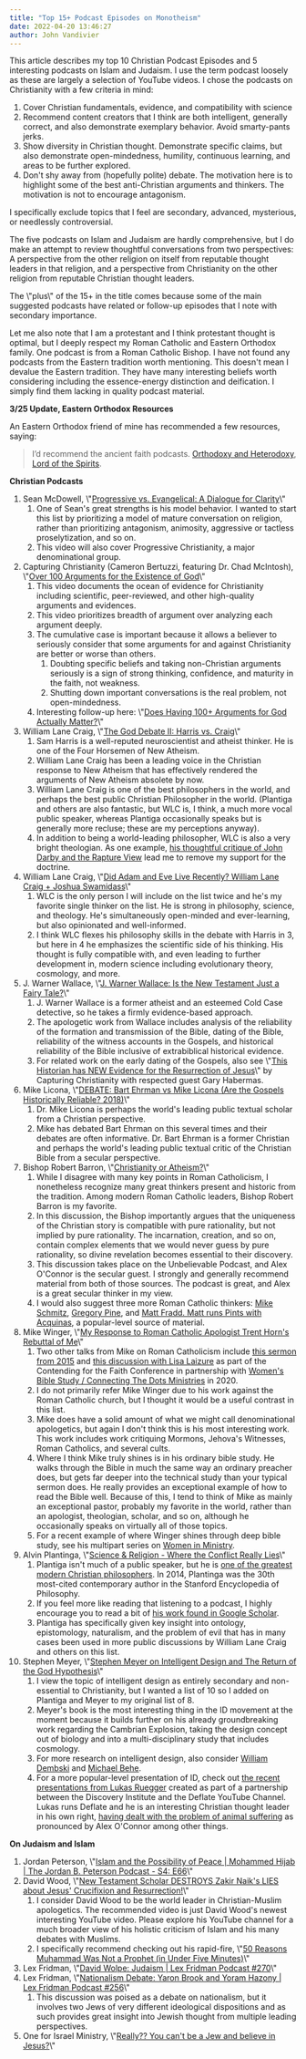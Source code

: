 ```yaml
---
title: "Top 15+ Podcast Episodes on Monotheism"
date: 2022-04-20 13:46:27
author: John Vandivier
---
```




<!-- wp:paragraph -->
<p>This article describes my top 10 Christian Podcast Episodes and 5 interesting podcasts on Islam and Judaism. I use the term podcast loosely as these are largely a selection of YouTube videos. I chose the podcasts on Christianity with a few criteria in mind:</p>
<!-- /wp:paragraph -->

<!-- wp:list {\"ordered\":true} -->
<ol><li>Cover Christian fundamentals, evidence, and compatibility with science</li><li>Recommend content creators that I think are both intelligent, generally correct, and also demonstrate exemplary behavior. Avoid smarty-pants jerks.</li><li>Show diversity in Christian thought. Demonstrate specific claims, but also demonstrate open-mindedness, humility, continuous learning, and areas to be further explored.</li><li>Don't shy away from (hopefully polite) debate. The motivation here is to highlight some of the best anti-Christian arguments and thinkers. The motivation is not to encourage antagonism.</li></ol>
<!-- /wp:list -->

<!-- wp:paragraph -->
<p>I specifically exclude topics that I feel are secondary, advanced, mysterious, or needlessly controversial.</p>
<!-- /wp:paragraph -->

<!-- wp:paragraph -->
<p>The five podcasts on Islam and Judaism are hardly comprehensive, but I do make an attempt to review thoughtful conversations from two perspectives: A perspective from the other religion on itself from reputable thought leaders in that religion, and a perspective from Christianity on the other religion from reputable Christian thought leaders.</p>
<!-- /wp:paragraph -->

<!-- wp:paragraph -->
<p>The \"plus\" of the 15+ in the title comes because some of the main suggested podcasts have related or follow-up episodes that I note with secondary importance.</p>
<!-- /wp:paragraph -->

<!-- wp:paragraph -->
<p>Let me also note that I am a protestant and I think protestant thought is optimal, but I deeply respect my Roman Catholic and Eastern Orthodox family. One podcast is from a Roman Catholic Bishop. I have not found any podcasts from the Eastern tradition worth mentioning. This doesn't mean I devalue the Eastern tradition. They have many interesting beliefs worth considering including the essence-energy distinction and deification. I simply find them lacking in quality podcast material.</p>
<!-- /wp:paragraph -->

<!-- wp:paragraph -->
<p><strong>3/25 Update, Eastern Orthodox Resources</strong></p>
<!-- /wp:paragraph -->

<!-- wp:paragraph -->
<p>An Eastern Orthodox friend of mine has recommended a few resources, saying:</p>
<!-- /wp:paragraph -->

<!-- wp:quote -->
<blockquote class=\"wp-block-quote\"><p>I’d recommend the ancient faith podcasts. <a href=\"https://www.ancientfaith.com/podcasts/orthodoxyheterodoxy\">Orthodoxy and Heterodoxy</a>, <a href=\"http://ancientfaith.com/podcasts/lordofspirits\">Lord of the Spirits</a>.</p></blockquote>
<!-- /wp:quote -->

<!-- wp:paragraph -->
<p><strong>Christian Podcasts</strong></p>
<!-- /wp:paragraph -->

<!-- wp:list {\"ordered\":true} -->
<ol><li>Sean McDowell, \"<a href=\"https://www.youtube.com/watch?v=BXjWhEHpxP0\">Progressive vs. Evangelical: A Dialogue for Clarity</a>\"<ol><li>One of Sean's great strengths is his model behavior. I wanted to start this list by prioritizing a model of mature conversation on religion, rather than prioritizing antagonism, animosity, aggressive or tactless proselytization, and so on.</li><li>This video will also cover Progressive Christianity, a major denominational group.</li></ol></li><li>Capturing Christianity (Cameron Bertuzzi, featuring Dr. Chad McIntosh), \"<a href=\"https://www.youtube.com/watch?v=Qi7ANgO2ZBU\">Over 100 Arguments for the Existence of God</a>\"<ol><li>This video documents the ocean of evidence for Christianity including scientific, peer-reviewed, and other high-quality arguments and evidences.</li><li>This video prioritizes breadth of argument over analyzing each argument deeply.</li><li>The cumulative case is important because it allows a believer to seriously consider that some arguments for and against Christianity are better or worse than others.<ol><li>Doubting specific beliefs and taking non-Christian arguments seriously is a sign of strong thinking, confidence, and maturity in the faith, not weakness.</li><li>Shutting down important conversations is the real problem, not open-mindedness.</li></ol></li><li>Interesting follow-up here: \"<a href=\"https://www.youtube.com/watch?v=44j7_xz9VGU\">Does Having 100+ Arguments for God Actually Matter?</a>\"</li></ol></li><li>William Lane Craig, \"<a href=\"https://www.youtube.com/watch?v=yqaHXKLRKzg\">The God Debate II: Harris vs. Craig</a>\"<ol><li>Sam Harris is a well-reputed neuroscientist and atheist thinker. He is one of the Four Horsemen of New Atheism.</li><li>William Lane Craig has been a leading voice in the Christian response to New Atheism that has effectively rendered the arguments of New Atheism absolete by now.</li><li>William Lane Craig is one of the best philosophers in the world, and perhaps the best public Christian Philosopher in the world. (Plantiga and others are also fantastic, but WLC is, I think, a much more vocal public speaker, whereas Plantiga occasionally speaks but is generally more recluse; these are my perceptions anyway).</li><li>In addition to being a world-leading philosopher, WLC is also a very bright theologian. As one example, <a href=\"https://www.youtube.com/watch?v=7TKPF6BHjtg\">his thoughtful critique of John Darby and the Rapture View</a> lead me to remove my support for the doctrine.</li></ol></li><li>William Lane Craig, \"<a href=\"https://www.youtube.com/watch?v=XhznTACRjSU\">Did Adam and Eve Live Recently? William Lane Craig + Joshua Swamidass</a>\"<ol><li>WLC is the only person I will include on the list twice and he's my favorite single thinker on the list. He is strong in philosophy, science, and theology. He's simultaneously open-minded and ever-learning, but also opinionated and well-informed.</li><li>I think WLC flexes his philosophy skills in the debate with Harris in 3, but here in 4 he emphasizes the scientific side of his thinking. His thought is fully compatible with, and even leading to further development in, modern science including evolutionary theory, cosmology, and more.</li></ol></li><li>J. Warner Wallace, \"<a href=\"https://www.youtube.com/watch?v=HcsnWLcwcfE\">J. Warner Wallace: Is the New Testament Just a Fairy Tale?</a>\"<ol><li>J. Warner Wallace is a former atheist and an esteemed Cold Case detective, so he takes a firmly evidence-based approach.</li><li>The apologetic work from Wallace includes analysis of the reliability of the formation and transmission of the Bible, dating of the Bible, reliability of the witness accounts in the Gospels, and historical reliability of the Bible inclusive of extrabiblical historical evidence.</li><li>For related work on the early dating of the Gospels, also see \"<a href=\"https://www.youtube.com/watch?v=YMx1OikHC8U\">This Historian has NEW Evidence for the Resurrection of Jesus</a>\" by Capturing Christianity with respected guest Gary Habermas.</li></ol></li><li>Mike Licona, \"<a href=\"https://www.youtube.com/watch?v=qP7RrCfDkO4\">DEBATE: Bart Ehrman vs Mike Licona (Are the Gospels Historically Reliable? 2018)</a>\"<ol><li>Dr. Mike Licona is perhaps the world's leading public textual scholar from a Christian perspective.</li><li>Mike has debated Bart Ehrman on this several times and their debates are often informative. Dr. Bart Ehrman is a former Christian and perhaps the world's leading public textual critic of the Christian Bible from a secular perspective.</li></ol></li><li>Bishop Robert Barron, \"<a href=\"https://www.youtube.com/watch?v=aC9tKeJCJtM\">Christianity or Atheism?</a>\"<ol><li>While I disagree with many key points in Roman Catholicism, I nonetheless recognize many great thinkers present and historic from the tradition. Among modern Roman Catholic leaders, Bishop Robert Barron is my favorite.</li><li>In this discussion, the Bishop importantly argues that the uniqueness of the Christian story is compatible with pure rationality, but not implied by pure rationality. The incarnation, creation, and so on, contain complex elements that we would never guess by pure rationality, so divine revelation becomes essential to their discovery.</li><li>This discussion takes place on the Unbelievable Podcast, and Alex O'Connor is the secular guest. I strongly and generally recommend material from both of those sources. The podcast is great, and Alex is a great secular thinker in my view.</li><li>I would also suggest three more Roman Catholic thinkers: <a href=\"https://www.youtube.com/watch?v=T4mcgqnspKw\">Mike Schmitz</a>, <a href=\"https://www.youtube.com/watch?v=C3V5SaQBigg\">Gregory Pine</a>, and <a href=\"https://www.youtube.com/watch?v=k3zha6iagOw&amp;t=548s\">Matt Fradd. Matt runs Pints with Acquinas</a>, a popular-level source of material.</li></ol></li><li>Mike Winger, \"<a href=\"https://www.youtube.com/watch?v=hIAVbck93pc\">My Response to Roman Catholic Apologist Trent Horn's Rebuttal of Me</a>\"<ol><li>Two other talks from Mike on Roman Catholicism include <a href=\"https://www.youtube.com/watch?v=9AsPuOxVZKw\">this sermon from 2015</a> and <a href=\"https://www.youtube.com/watch?v=7ZVHHmCOjOg\">this discussion with Lisa Laizure</a> as part of the Contending for the Faith Conference in partnership with <a href=\"https://womensbiblestudy.com/\">Women's Bible Study / Connecting The Dots Ministries</a> in 2020.</li><li>I do not primarily refer Mike Winger due to his work against the Roman Catholic church, but I thought it would be a useful contrast in this list.</li><li>Mike does have a solid amount of what we might call denominational apologetics, but again I don't think this is his most interesting work. This work includes work critiquing Mormons, Jehova's Witnesses, Roman Catholics, and several cults.</li><li>Where I think Mike truly shines is in his ordinary bible study. He walks through the Bible in much the same way an ordinary preacher does, but gets far deeper into the technical study than your typical sermon does. He really provides an exceptional example of how to read the Bible well. Because of this, I tend to think of Mike as mainly an exceptional pastor, probably my favorite in the world, rather than an apologist, theologian, scholar, and so on, although he occasionally speaks on virtually all of those topics.</li><li>For a recent example of where Winger shines through deep bible study, see his multipart series on <a href=\"https://www.youtube.com/watch?v=3HQSlQLYQsE&amp;list=PLZ3iRMLYFlHuBtpJlwi7F5JYw3N5pKyLC&amp;t=0s\" target=\"_blank\" rel=\"noreferrer noopener\">Women in Ministry</a>.</li></ol></li><li>Alvin Plantinga, \"<a href=\"https://www.youtube.com/watch?v=rbjp9PrtPS8\">Science &amp; Religion - Where the Conflict Really Lies</a>\"<ol><li>Plantiga isn't much of a public speaker, but he is <a href=\"https://en.wikipedia.org/w/index.php?title=Alvin_Plantinga&amp;oldid=1073234502\">one of the greatest modern Christian philosophers</a>. In 2014, Plantinga was the 30th most-cited contemporary author in the Stanford Encyclopedia of Philosophy.</li><li>If you feel more like reading that listening to a podcast, I highly encourage you to read a bit of <a href=\"https://scholar.google.com/scholar?hl=en&amp;as_sdt=0%2C47&amp;q=alvin+plantinga&amp;btnG=&amp;oq=alvin+plan\">his work found in Google Scholar</a>.</li><li>Plantiga has specifically given key insight into ontology, epistomology, naturalism, and the problem of evil that has in many cases been used in more public discussions by William Lane Craig and others on this list.</li></ol></li><li>Stephen Meyer, \"<a href=\"https://www.youtube.com/watch?v=z_8PPO-cAlA\">Stephen Meyer on Intelligent Design and The Return of the God Hypothesis</a>\"<ol><li>I view the topic of intelligent design as entirely secondary and non-essential to Christianity, but I wanted a list of 10 so I added on Plantiga and Meyer to my original list of 8.</li><li>Meyer's book is the most interesting thing in the ID movement at the moment because it builds further on his already groundbreaking work regarding the Cambrian Explosion, taking the design concept out of biology and into a multi-disciplinary study that includes cosmology.</li><li>For more research on intelligent design, also consider <a href=\"https://www.youtube.com/watch?v=mDD7pARRfm4\">William Dembski</a> and <a href=\"https://www.youtube.com/watch?v=QNe-syuDJBg\">Michael Behe</a>.</li><li>For a more popular-level presentation of ID, check out <a href=\"https://www.youtube.com/watch?v=LcKonTyn7CY\">the recent presentations from Lukas Ruegger</a> created as part of a partnership between the Discovery Institute and the Deflate YouTube Channel. Lukas runs Deflate and he is an interesting Christian thought leader in his own right, <a href=\"https://www.youtube.com/c/Deflate2020/search?query=animal\">having dealt with the problem of animal suffering</a> as pronounced by Alex O'Connor among other things.</li></ol></li></ol>
<!-- /wp:list -->

<!-- wp:paragraph -->
<p><strong>On Judaism and Islam</strong></p>
<!-- /wp:paragraph -->

<!-- wp:list {\"ordered\":true} -->
<ol><li>Jordan Peterson, \"<a href=\"https://www.youtube.com/watch?v=qgYMuRqXPr0\">Islam and the Possibility of Peace | Mohammed Hijab | The Jordan B. Peterson Podcast - S4: E66</a>\"</li><li>David Wood, \"<a href=\"https://www.youtube.com/watch?v=ZUpeOZPxwC4\">New Testament Scholar DESTROYS Zakir Naik's LIES about Jesus' Crucifixion and Resurrection!</a>\"<ol><li>I consider David Wood to be the world leader in Christian-Muslim apologetics. The recommended video is just David Wood's newest interesting YouTube video. Please explore his YouTube channel for a much broader view of his holistic criticism of Islam and his many debates with Muslims.</li><li>I specifically recommend checking out his rapid-fire, \"<a href=\"https://www.youtube.com/watch?v=4Q3f15NXrLI\">50 Reasons Muhammad Was Not a Prophet (in Under Five Minutes)</a>\"</li></ol></li><li>Lex Fridman, \"<a href=\"https://www.youtube.com/watch?v=urdNsyZBqhQ\">David Wolpe: Judaism | Lex Fridman Podcast #270</a>\"</li><li>Lex Fridman, \"<a href=\"https://www.youtube.com/watch?v=Q24cpnHzx8I\">Nationalism Debate: Yaron Brook and Yoram Hazony | Lex Fridman Podcast #256</a>\"<ol><li>This discussion was poised as a debate on nationalism, but it involves two Jews of very different ideological dispositions and as such provides great insight into Jewish thought from multiple leading perspectives.</li></ol></li><li>One for Israel Ministry, \"<a href=\"https://www.youtube.com/watch?v=808pCBJQ1t8\">Really?? You can't be a Jew and believe in Jesus?</a>\"</li></ol>
<!-- /wp:list -->